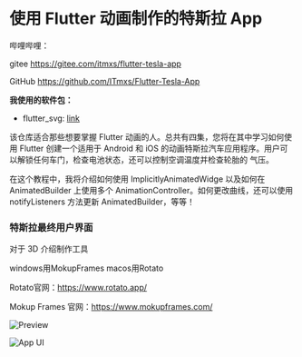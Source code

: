 # 使用 Flutter 动画制作的特斯拉  App 

哔哩哔哩：



gitee  https://gitee.com/itmxs/flutter-tesla-app

GitHub https://github.com/ITmxs/Flutter-Tesla-App

**我使用的软件包：**

- flutter_svg: [link](https://pub.dev/packages/flutter_svg)

该仓库适合那些想要掌握 Flutter 动画的人。总共有四集，您将在其中学习如何使用 Flutter 创建一个适用于 Android 和 iOS 的动画特斯拉汽车应用程序。用户可以解锁任何车门，检查电池状态，还可以控制空调温度并检查轮胎的 气压。

在这个教程中，我将介绍如何使用 ImplicitlyAnimatedWidge 以及如何在 AnimatedBuilder 上使用多个 AnimationController。如何更改曲线，还可以使用 notifyListeners 方法更新 AnimatedBuilder，等等！

### 特斯拉最终用户界面

对于 3D 介绍制作工具

windows用MokupFrames
macos用Rotato

Rotato官网：https://www.rotato.app/

Mokup Frames 官网：https://www.mokupframes.com/

![Preview](https://luckly007.oss-cn-beijing.aliyuncs.com/img/gif.gif)

![App UI](https://luckly007.oss-cn-beijing.aliyuncs.com/img/ui.png)
